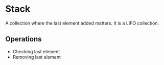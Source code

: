 # Stack



A collection where the last element added matters. It is a LIFO collection.

## Operations

* Checking last element
* Removing last element

